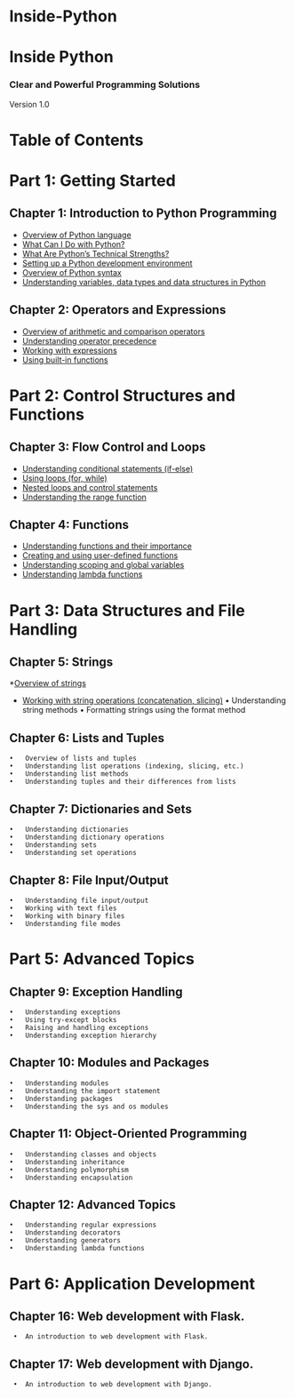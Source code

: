 # Inside-Python

# Inside Python

### Clear and Powerful Programming Solutions
Version 1.0

# Table of Contents

# Part 1: Getting Started
## Chapter 1: Introduction to Python Programming
   * [Overview of Python language](https://www.github.com/satishsalyal/Inside-Python/blob/main/Overview%20of%20Python%20language.md)    
   * [What Can I Do with Python?](https://github.com/satishsalyal/Inside-Python/blob/main/What%20Can%20I%20Do%20with%20Python%3F.md) 
   * [What Are Python’s Technical Strengths?](https://github.com/satishsalyal/Inside-Python/blob/main/What%20Are%20Python%E2%80%99s%20Technical%20Strengths%3F.md)
   * [Setting up a Python development environment](https://github.com/satishsalyal/Inside-Python/blob/main/Setting%20up%20a%20Python%20development%20environment.md)
   * [Overview of Python syntax](https://github.com/satishsalyal/Inside-Python/blob/main/Overview%20of%20Python%20syntax.md)
   * [Understanding variables, data types and data structures in Python](https://github.com/satishsalyal/Inside-Python/blob/main/Understanding%20variables%2C%20data%20types%20and%20data%20structures%20in%20Python.md)
   
   
       
## Chapter 2: Operators and Expressions
   * [Overview of arithmetic and comparison operators](https://github.com/satishsalyal/Inside-Python/blob/main/arithmetic%20and%20comparison%20operators.md)
   * [Understanding operator precedence](https://github.com/satishsalyal/Inside-Python/blob/main/Understanding%20operator%20precedence.md)
   * [Working with expressions](https://github.com/satishsalyal/Inside-Python/blob/main/working%20with%20expressions%20in%20Python.md)
   * [Using built-in functions](https://github.com/satishsalyal/Inside-Python/blob/main/built-in%20functions%20in%20Python.md)
    
        
# Part 2: Control Structures and Functions    
## Chapter 3: Flow Control and Loops
   * [Understanding conditional statements (if-else)](https://github.com/satishsalyal/Inside-Python/blob/main/Understanding%20conditional%20statements.md)
   * [Using loops (for, while)](https://github.com/satishsalyal/Inside-Python/blob/main/Using%20loops%20(for%2C%20while).md)
   * [Nested loops and control statements](https://github.com/satishsalyal/Inside-Python/blob/main/Nested%20loops%20and%20control%20statements.md)
   * [Understanding the range function](https://github.com/satishsalyal/Inside-Python/blob/main/Understanding%20the%20range%20function.md)
    
     
## Chapter 4: Functions

  * [Understanding functions and their importance](https://github.com/satishsalyal/Inside-Python/blob/main/Understanding%20Functions%20and%20Their%20Importance.md)
  * [Creating and using user-defined functions](https://github.com/satishsalyal/Inside-Python/blob/main/Creating%20and%20using%20user-defined%20functions.md)
  * [Understanding scoping and global variables](https://github.com/satishsalyal/Inside-Python/blob/main/Creating%20and%20using%20user-defined%20functions.md)
  * [Understanding lambda functions](https://github.com/satishsalyal/Inside-Python/blob/main/Creating%20and%20using%20user-defined%20functions.md)

# Part 3: Data Structures and File Handling
## Chapter 5: Strings
   *[Overview of strings](https://github.com/satishsalyal/Inside-Python/blob/main/Overview%20of%20Strings.md)
  * [Working with string operations (concatenation, slicing)](https://github.com/satishsalyal/Inside-Python/blob/main/String%20Operation.md)
    •	Understanding string methods
    •	Formatting strings using the format method
    
## Chapter 6: Lists and Tuples
    •	Overview of lists and tuples
    •	Understanding list operations (indexing, slicing, etc.)
    •	Understanding list methods
    •	Understanding tuples and their differences from lists
    
## Chapter 7: Dictionaries and Sets
    •	Understanding dictionaries
    •	Understanding dictionary operations
    •	Understanding sets
    •	Understanding set operations
    
## Chapter 8: File Input/Output
    •	Understanding file input/output
    •	Working with text files
    •	Working with binary files
    •	Understanding file modes

# Part 5: Advanced Topics
## Chapter 9: Exception Handling
    •	Understanding exceptions
    •	Using try-except blocks
    •	Raising and handling exceptions
    •	Understanding exception hierarchy
    
## Chapter 10: Modules and Packages
    •	Understanding modules
    •	Understanding the import statement
    •	Understanding packages
    •	Understanding the sys and os modules
    
## Chapter 11: Object-Oriented Programming
    •	Understanding classes and objects
    •	Understanding inheritance
    •	Understanding polymorphism
    •	Understanding encapsulation
    
## Chapter 12: Advanced Topics
    •	Understanding regular expressions
    •	Understanding decorators
    •	Understanding generators
    •	Understanding lambda functions

# Part 6: Application Development
## Chapter 16: Web development with Flask.
     •	An introduction to web development with Flask.
## Chapter 17: Web development with Django. 
     •	An introduction to web development with Django.
